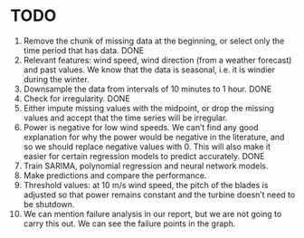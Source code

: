 # TODO

1. Remove the chunk of missing data at the beginning, or select only the time period that has data. DONE
2. Relevant features: wind speed, wind direction (from a weather forecast) and past values. We know that the data is seasonal, i.e. it is windier during the winter.
3. Downsample the data from intervals of 10 minutes to 1 hour. DONE
4. Check for irregularity. DONE
5. Either impute missing values with the midpoint, or drop the missing values and accept that the time series will be irregular.
6. Power is negative for low wind speeds. We can’t find any good explanation for why the power would be negative in the literature, and so we should replace negative values with 0. This will also make it easier for certain regression models to predict accurately. DONE
7. Train SARIMA, polynomial regression and neural network models.
8. Make predictions and compare the performance.
9. Threshold values: at 10 m/s wind speed, the pitch of the blades is adjusted so that power remains constant and the turbine doesn’t need to be shutdown. 
10. We can mention failure analysis in our report, but we are not going to carry this out. We can  see the failure points in the graph.
